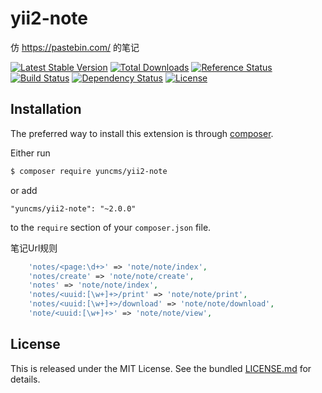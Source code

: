 # yii2-note

仿 https://pastebin.com/ 的笔记

[![Latest Stable Version](https://poser.pugx.org/yuncms/yii2-note/v/stable.png)](https://packagist.org/packages/yuncms/yii2-note)
[![Total Downloads](https://poser.pugx.org/yuncms/yii2-note/downloads.png)](https://packagist.org/packages/yuncms/yii2-note)
[![Reference Status](https://www.versioneye.com/php/yuncms:yii2-note/reference_badge.svg)](https://www.versioneye.com/php/yuncms:yii2-note/references)
[![Build Status](https://img.shields.io/travis/yiisoft/yii2-note.svg)](http://travis-ci.org/yuncms/yii2-note)
[![Dependency Status](https://www.versioneye.com/php/yuncms:yii2-note/dev-master/badge.png)](https://www.versioneye.com/php/yuncms:yii2-note/dev-master)
[![License](https://poser.pugx.org/yuncms/yii2-note/license.svg)](https://packagist.org/packages/yuncms/yii2-note)

## Installation

The preferred way to install this extension is through [composer](http://getcomposer.org/download/).

Either run

```bash
$ composer require yuncms/yii2-note
```

or add

```
"yuncms/yii2-note": "~2.0.0"
```

to the `require` section of your `composer.json` file.

笔记Url规则

```php
    'notes/<page:\d+>' => 'note/note/index',
    'notes/create' => 'note/note/create',
    'notes' => 'note/note/index',
    'notes/<uuid:[\w+]+>/print' => 'note/note/print',
    'notes/<uuid:[\w+]+>/download' => 'note/note/download',
    'note/<uuid:[\w+]+>' => 'note/note/view',

```
    
## License

This is released under the MIT License. See the bundled [LICENSE.md](LICENSE.md)
for details.